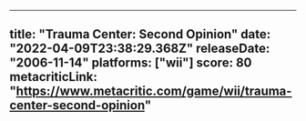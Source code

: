 
---
title: "Trauma Center: Second Opinion"
date: "2022-04-09T23:38:29.368Z"
releaseDate: "2006-11-14"
platforms: ["wii"]
score: 80
metacriticLink: "https://www.metacritic.com/game/wii/trauma-center-second-opinion"
---
